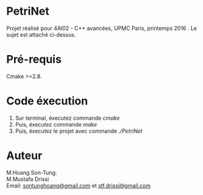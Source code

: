 # PetriNet
Projet réalisé pour 4AI02 - C++ avancées, UPMC Paris, printemps 2016 . Le sujet est attaché ci-dessus.<br/>
# Pré-requis<br/>
Cmake >=2.8. <br/>


# Code éxecution<br/>
1. Sur terminal, éxecutez commande *cmake* <br/>
2. Puis, éxecutez commande *make* <br/>
3. Puis, éxecutez le projet avec commande *./PetriNet* <br/>



# Auteur

M.Hoang Son-Tung.<br/>
M.Mustafa Drissi <br/>
Email: sontunghoang@gmail.com et stf.drissi@gmail.com 


